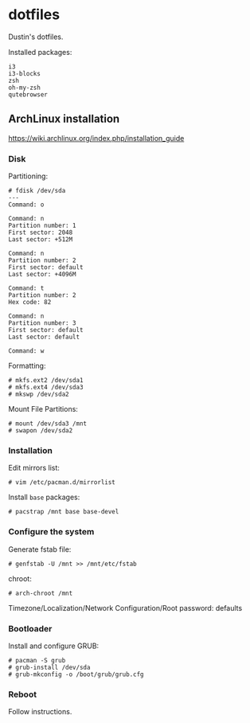 # dotfiles

Dustin's dotfiles.

Installed packages: 
```
i3
i3-blocks
zsh
oh-my-zsh
qutebrowser
```

## ArchLinux installation

https://wiki.archlinux.org/index.php/installation_guide

### Disk
Partitioning:
```
# fdisk /dev/sda
---
Command: o

Command: n
Partition number: 1
First sector: 2048
Last sector: +512M

Command: n
Partition number: 2
First sector: default
Last sector: +4096M

Command: t
Partition number: 2
Hex code: 82

Command: n
Partition number: 3
First sector: default
Last sector: default

Command: w
```

Formatting:
```
# mkfs.ext2 /dev/sda1
# mkfs.ext4 /dev/sda3
# mkswp /dev/sda2
```

Mount File Partitions:
```
# mount /dev/sda3 /mnt
# swapon /dev/sda2
```

### Installation
Edit mirrors list:

`# vim /etc/pacman.d/mirrorlist`

Install `base` packages:

`# pacstrap /mnt base base-devel`

### Configure the system
Generate fstab file:

`# genfstab -U /mnt >> /mnt/etc/fstab`

chroot:

`# arch-chroot /mnt`

Timezone/Localization/Network Configuration/Root password: defaults

### Bootloader
Install and configure GRUB:
```
# pacman -S grub
# grub-install /dev/sda
# grub-mkconfig -o /boot/grub/grub.cfg
```

### Reboot
Follow instructions.






